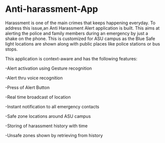 # Anti-harassment-App

Harassment is one of the main crimes that keeps happening everyday. To address this issue,an Anti Harassment Alert application is built. This aims at alerting the police and family members during an emergency by just a shake on the phone. This is customized for ASU campus as the Blue Safe light locations are shown along with public places like police stations or bus stops. 

This application is context-aware and has the following features:

-Alert activation using Gesture recognition 

-Alert thru voice recognition

-Press of Alert Button 

-Real time broadcast of location

-Instant notification to all emergency contacts

-Safe zone locations around ASU campus

-Storing of harassment history with time

-Unsafe zones shown by retrieving from history
